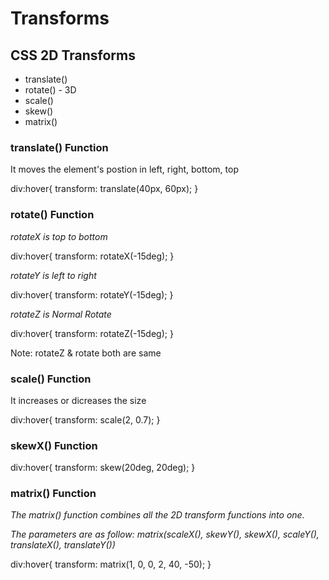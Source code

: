 # Transforms

## CSS 2D Transforms

 - translate()
 - rotate() - 3D
 - scale()
 - skew()
 - matrix()


### translate() Function

It moves the element's postion in left, right, bottom, top

div:hover{
  transform: translate(40px, 60px);
}


### rotate() Function


*rotateX is top to bottom*

div:hover{
  transform: rotateX(-15deg);
}

*rotateY is left to right*

div:hover{
  transform: rotateY(-15deg);
}

*rotateZ is Normal Rotate*

div:hover{
  transform: rotateZ(-15deg);
}

Note: rotateZ & rotate both are same


### scale() Function

It increases or dicreases the size

div:hover{
  transform: scale(2, 0.7);
}


### skewX() Function

div:hover{
  transform: skew(20deg, 20deg);
}


### matrix() Function

*The matrix() function combines all the 2D transform functions into one.*

*The parameters are as follow: matrix(scaleX(), skewY(), skewX(), scaleY(), translateX(), translateY())*

div:hover{
  transform: matrix(1, 0, 0, 2, 40, -50);
}



